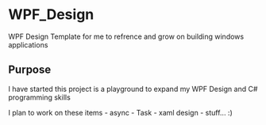 # WPF_Design
WPF Design Template for me to refrence and grow on building windows applications


## Purpose
 
I have started this project is a playground to expand my WPF Design and C# programming skills

I plan to work on these items
    - async
    - Task
    - xaml design
    - stuff... :)